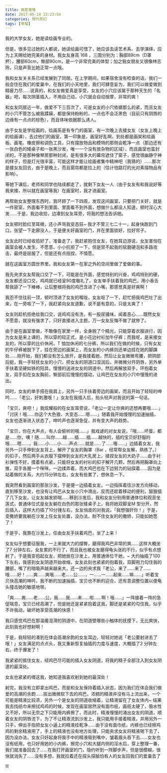 ```yaml
---
title: 画室激情
date: 2017-05-14 13:23:54
categories: 現代奇幻
tags: [草榴]
---
```

我的大学女友，她是读绘画专业的。

但是，很多见过她的人都说，她读绘画可惜了，她应该去读艺术系、去学演绎，应为上天赐给她完美的身材。我女友身高 168 ，三围分别为：胸部89cm（D罩杯），腰部60cm，臀部90cm，是一个非常完美的体型；加之我女朋友又很像林志玲，只是声音比她正常一点哦。

我和女友关关系已经发展到了同居。在上学期间，如果宿舍没有检查的话，我们一般会住在我们的爱巢中，在我们的小天地里，我们可肆意妄为，我们可以做爱做到精疲力尽……说真的，和女友做爱真是享受，女友的小穴应该属于那种天生的「名器」吧，每次阴茎插入，不用自己动，小穴就会自动按摩，非常的爽！

和女友同居近一年，做爱不下三百次了，可是女友的小穴依据那么的紧，而且女友的小穴不管怎么被我蹂躏，都是保持粉粉的，一点也不会泛黑色（目前只有阴唇的边缘有一点点的棕色），而且体味依据那么诱人。

由于女友是学绘画的，绘画系是有专门的画室，有一次晚上去接女友（女友上晚上的绘画课），去过他们的画室，第一印象是，画室好乱啊，到处都是画架和绘画板、画笔、橡皮擦和调色工具，只有摆放物品和模特的那侧会乾净一点（那边还有一张白色的矮桌子和一张黑沙发，唯一一个没有放杂物的区域），而且画室也蛮封闭的，不是那种像琴房那种封闭，是有很多大的幕帘遮住了窗子，感觉很幽静宁神的样子，但是灯光很丰富，可能这样才能让绘画者集中精神吧（我猜的）……那次是接女友回去，由于是晚上，而且窗帘都是拉上的（估计怕路灯的光对素描物品有影响）。

等她下课后，老师和同学也陆续都走了，就剩下女友一人（由于女友有和我说好等我来接，所以就在画室等我）在画室时，我才进画室。

再帮助女友整理东西时，我环顾了一下四周，发现这间画室，只要把门关好，就是一件密室，外面看不到里面、里面看不到外面，想做什么都没人知道，顿时淫心大发……于是，我边收拾，边凑到女友耳旁，将我的想法告诉她。

女友顿时脸红至耳根，还小声骂我变态狂~ 我才不管三七二十一，起身快跑到门口，张望一下走廊没人，于是便关好画室的门，并在里面锁好，拉好帘子。

女友此时已经收拾好了，准备走了，我赶紧抱住女友，在她耳边游说，女友害怕在画室会被人发生，不愿意、小小抗拒了一下，但是禁不起我的软磨硬泡和多路攻击，最终是屈服了，但是还有点扭捏，不情愿。

就在这画室方圆世界里，我和女友第一在家之外的空间里做了爱做的事。

我先央求女友帮我口交了一下，可能是在外面，感觉特别的兴奋，鸡鸡特别的硬，女友都还没口交，鸡鸡就已经呈90度敬礼了，女友单手扶着我的鸡巴，用小香舌帮我舔了一下棒棒，让后整根将我的鸡巴含进了小嘴，那感觉真是好爽啊！

我忍不住往前一顶，顿时顶进了女友的喉咙，女友呕了一下，赶忙把我鸡巴吐了出来，在一旁咳了一下，我赶紧向女友道歉，说不是有意的，只是太爽了！

女友则趁机拒绝给我口交，说鸡鸡没有洗，有一股尿骚味，闻着恶心……既然女友不愿意，就没有强求了，只好直接进入主题，万一女友反悔不做了就惨了。

由于是在画室里做，不敢像在家里一样，全身脱了个精光，只能穿着衣服进行，因为女友是来上课的，所以穿的较正式，是小花边衬衫加牛仔裤；而我呢，是来接女友的，所以穿的比价休闲，T 恤加休闲的七分裤，所以我们在做的时候，只有女友的牛仔裤被脱下了，挂在旁边的画架上，而女友的小内裤则还单边挂在她的脚踝处……刚开始，我们都没有怎么放开，是我搂着她，然后让女友微微弯腰，把阴部后挺，我一手轻抚女友的小穴，把女友的阴道口湿润后，并微微分开阴唇，另外单手扶着坚硬如铁的阳具，慢慢的送进女友的阴道中，然后再解放双手，环抱着女友，双手扣在女友胸前，臀部前后慢慢的摆动，让鸡巴在女友的小穴中慢慢的进出。

同时，女友的单手搭在我肩上，另外一只手扶着旁边的画架，而且开始了轻轻的呻吟……「老公，好刺激哦！」女友在我插入后，抬头轻声对我说的第一句话。

「宝贝，爽吧！」我炫耀般的在女友耳旁说，「老公一定让你爽的还想再要哦……」「讨厌！哦……你这个大色狼、大变态……嗯……」随着我开始慢慢的加速抽插，女友也逐渐进入状态了，呻吟声也逐渐急促，并有变大声的趋势。

「宝贝，你在大声点，有人会偷听的哦……」我戏谑的对女友说，「哦……坏蛋，都是……你，噢！随……叫你……越……插……插……越快的，插的宝贝好舒服的哦……嗯……，我……小……小……声点……就是……了……喔……」边插着女友，我另外一只手伸到女友背上，解开了女友的胸罩（Bar ，经常帮女友解，熟练了。）的扣子，然后两手从衣服下摆伸到女友的大乳房上，揉捏女友的大奶子……由于衬衫弹性不好，摸着有点紧，只能将女友的衬衫的扣子解开几颗，然后再把胸罩向上推，双手各握一个咪咪，一边揉弄着，而大鸡巴也在下边努力的钻探着……因为是站着做的关系，大约15分钟左右，女友有些累了，想休息一下。

我突然看到画室的那张沙发，于是便一边插着女友，一边指挥着往沙发方向移动，直到移至沙发，也没有让鸡巴从女友小穴中滑出，反而还趁着移动的便利，狠狠插了几下女友，让女友越发娇喘……移到沙发后，我和女友分别用普通体位和观音坐莲式，普通体位式是女友躺在白色的那张矮桌子上，我将她双脚呈M 型分开，然后插入，这样大约插了10分锺左右，女友俏皮的对我说，「我想强奸你！」于是，变撒娇要我躺在沙发上任女友处置，没办法，耐不住女友的的撒娇，只能如她愿了！

于是乎，我靠在沙发上，任由女友手扶着鸡巴，坐了上来！

女友似乎想要征服我，一上来就大力的摆臀，磨得我鸡巴非常的爽……这样大概坐了7 分钟左右，女友累的不行了，而且我也被女友磨得龟头涨的不行，似乎有点想射了，于是我变抱起女友，把她放在沙发上，用普通体位干她，~ 大约抽插了100 下左右，我感到女友阴道开始收缩，女友此刻也紧紧的抱着我，双脚用力勾住我的腰部，嘴了的喘吸声越来越来大，还一边的央求我「老公，来了……来了……哦……好！……爽……爽哦……老……公……，一……一……起来……嘛……」听着宝贝快高潮的呻吟，我不断的加速抽插，宝贝也不断的迎合，还有意调整位置以便龟头撞击她的敏感地带。

「爽……爽……老……公，我……我……来……啦……啊！哦……」一阵接着一阵的急促喘息，宝贝已经高潮了，但是她还是紧紧抱着这我，脚还是紧紧的勾住我，似乎不许我动，破坏她享受高潮的快感！

我只感觉鸡巴在那温暖湿滑的阴道中，在阴道壁哪些小触体的抚摸下，无比爽快，此刻我也好想射啊！

于是，我轻轻的凑到在体会高潮余韵的女友耳边，轻轻对她说「老公要射进去了哦！」女友满足的点点头，我又重新恢复抽插的力度与速度，大概插了2 分钟左右，终于爆发了！

我紧紧的抵住女友，经鸡巴尽可能的插入女友阴道，将我的精子全部注入到女友阴道的最深处。

女友也紧紧的缠这我，她知道我喜欢射到她的最深处！

射完，我没有立即拿出鸡巴，而是和女友保持着插入状态，因为我们在体会我们做爱的高潮的余韵……拔出微微软下去的鸡巴，浓稠的精液并没有马上流出来，一个可能是精液比较浓，另外一个是女友的阴道收缩着，让精液留在了女友体内~ 结果我去找纸巾来擦拭鸡鸡的时候，发现在画室居然没有面巾纸，画纸太硬了，吸水性又不好，所以无奈之下只能用内裤擦了，而此时，精液慢慢的涌出女友的阴道，顺着女友的阴唇流下，为了不让精液流到沙发上，我只能用手接着精液，并用另外一只手，伸出手指把女友小逼上的精液挂乾净……由于没有面巾纸，内裤也已经擦鸡鸡的剩余精液用了，手上的精液也没有地方处理，只能央求女友将精液喝下去了，因为没办法，女友只好起身将我手中的精液吸到嘴中，皱着眉头吞下去……女友也没有纸用，也只好用她的小内裤，擦完小穴和大腿内侧的淫水后，穿上整理一番，我们就准备回去了……在我打开画室的门，隐约听到一阵脚步声，但是很模糊，很快就消失了……没有多想，我就拉着还在探头探脑怕有人的女友回我们的爱巢去了

    完